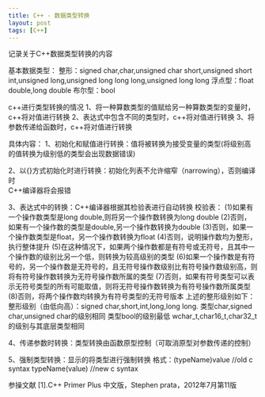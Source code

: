 ```yaml
---
title: C++ - 数据类型转换
layout: post
tags: [C++]
---
```


记录关于C++数据类型转换的内容



基本数据类型：
整形：signed char,char,unsigned char
          short,unsigned short
          int,unsigned
          long,unsigned long
          long long,unsigned long long
浮点型：float
              double,long double
布尔型：bool
          
c++进行类型转换的情况
1、将一种算数类型的值赋给另一种算数类型的变量时，c++将对值进行转换
2、表达式中包含不同的类型时，c++将对值进行转换
3、将参数传递给函数时，c++将对值进行转换

具体内容：
1、初始化和赋值进行转换：值将被转换为接受变量的类型(将级别高的值转换为级别低的类型会出现数据错误)

2、以{}方式初始化时进行转换：初始化列表不允许缩窄（narrowing），否则编译时   
     C++编译器将会报错
     
3、表达式中的转换：C++编译器根据其检验表进行自动转换
    校验表：
     (1)如果有一个操作数类型是long double,则将另一个操作数转换为long double
     (2)否则，如果有一个操作数的类型是double,另一个操作数转换为double
     (3)否则，如果一个操作数类型是float，另一个操作数转换为float
     (4)否则，说明操作数均为整形，执行整体提升
     (5)在这种情况下，如果两个操作数都是有符号或无符号，且其中一个操作数的级别比另一个低，则转换为较高级别的类型
     (6)如果一个操作数是有符号的，另一个操作数是无符号的，且无符号操作数级别比有符号操作数级别高，则将有符号操作数转换为无符号操作数所属的类型
     (7)否则，如果有符号类型可以表示无符号类型的所有可能取值，则将无符号操作数转换为有符号操作数所属类型
     (8)否则，将两个操作数均转换为有符号类型的无符号版本
     上述的整形级别如下：
     整形级别（由低向高）：signed char,short,int,long,long long.
     类型char,signed char,unsigned char的级别相同
     类型bool的级别最低
     wchar_t,char16_t,char32_t的级别与其底层类型相同
     
4、传递参数时转换：类型转换由函数原型控制（可取消原型对参数传递的控制）

5、强制类型转换：显示的将类型进行强制转换
         格式：(typeName)value   //old c syntax
                    typeName(value)  //new c syntax


参操文献
[1].C++ Primer Plus 中文版，Stephen prata，2012年7月第11版